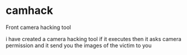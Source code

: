 # camhack
Front camera hacking tool

i have created a camera hacking tool
if it executes then it asks camera permission and it send you the images 
of the victim to you
